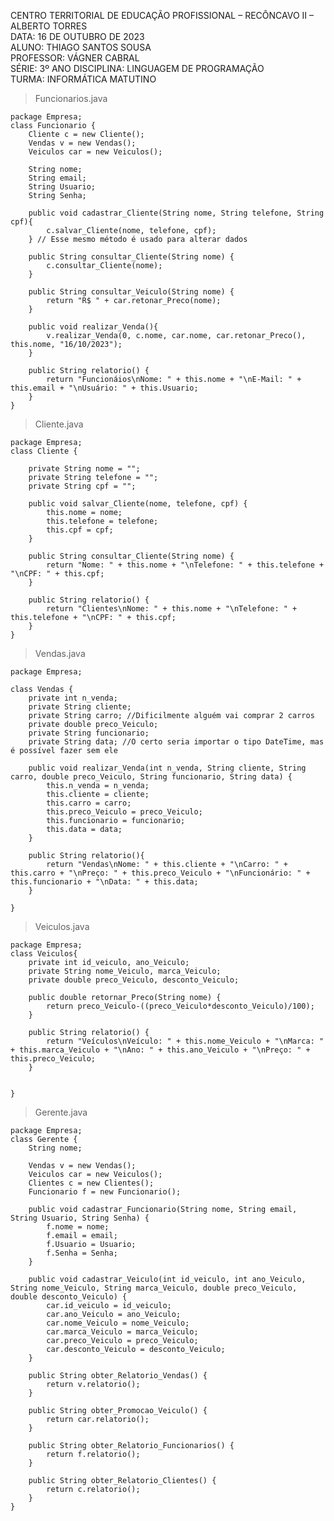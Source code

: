 CENTRO TERRITORIAL DE EDUCAÇÃO PROFISSIONAL – RECÔNCAVO II – ALBERTO TORRES<br>
DATA: 16 DE OUTUBRO DE 2023<br>
ALUNO: THIAGO SANTOS SOUSA<br>
PROFESSOR: VÁGNER CABRAL<br>SÉRIE: 3º ANO
DISCIPLINA: LINGUAGEM DE PROGRAMAÇÃO<br>	TURMA: INFORMÁTICA MATUTINO


> Funcionarios.java

    package Empresa;
    class Funcionario {
        Cliente c = new Cliente();
        Vendas v = new Vendas();
        Veiculos car = new Veiculos();
        
        String nome;
        String email;
        String Usuario;
        String Senha;

        public void cadastrar_Cliente(String nome, String telefone, String cpf){               
            c.salvar_Cliente(nome, telefone, cpf);
        } // Esse mesmo método é usado para alterar dados

        public String consultar_Cliente(String nome) {
            c.consultar_Cliente(nome);
        }

        public String consultar_Veiculo(String nome) {
            return "R$ " + car.retonar_Preco(nome);
        }

        public void realizar_Venda(){
            v.realizar_Venda(0, c.nome, car.nome, car.retonar_Preco(), this.nome, "16/10/2023");
        }    

        public String relatorio() {
            return "Funcionáios\nNome: " + this.nome + "\nE-Mail: " + this.email + "\nUsuário: " + this.Usuario;
        }
    }

> Cliente.java

    package Empresa;
    class Cliente { 

        private String nome = "";
        private String telefone = ""; 
        private String cpf = "";

        public void salvar_Cliente(nome, telefone, cpf) {
            this.nome = nome;
            this.telefone = telefone;
            this.cpf = cpf;
        }

        public String consultar_Cliente(String nome) {
            return "Nome: " + this.nome + "\nTelefone: " + this.telefone + "\nCPF: " + this.cpf;
        }

        public String relatorio() {
            return "Clientes\nNome: " + this.nome + "\nTelefone: " + this.telefone + "\nCPF: " + this.cpf;
        }
    }

> Vendas.java

    package Empresa;

    class Vendas {
        private int n_venda;
        private String cliente;
        private String carro; //Dificilmente alguém vai comprar 2 carros
        private double preco_Veiculo;
        private String funcionario;
        private String data; //O certo seria importar o tipo DateTime, mas é possível fazer sem ele

        public void realizar_Venda(int n_venda, String cliente, String carro, double preco_Veiculo, String funcionario, String data) {
            this.n_venda = n_venda;
            this.cliente = cliente;
            this.carro = carro;
            this.preco_Veiculo = preco_Veiculo;
            this.funcionario = funcionario;
            this.data = data;
        }

        public String relatorio(){        
            return "Vendas\nNome: " + this.cliente + "\nCarro: " + this.carro + "\nPreço: " + this.preco_Veiculo + "\nFuncionário: " + this.funcionario + "\nData: " + this.data;
        }

    }

> Veiculos.java

    package Empresa;
    class Veiculos{
        private int id_veiculo, ano_Veiculo;
        private String nome_Veiculo, marca_Veiculo;
        private double preco_Veiculo, desconto_Veiculo;

        public double retornar_Preco(String nome) {
            return preco_Veiculo-((preco_Veiculo*desconto_Veiculo)/100);
        }

        public String relatorio() {
            return "Veículos\nVeículo: " + this.nome_Veiculo + "\nMarca: " + this.marca_Veiculo + "\nAno: " + this.ano_Veiculo + "\nPreço: " + this.preco_Veiculo;
        }


    }

> Gerente.java

    package Empresa;
    class Gerente {    
        String nome;

        Vendas v = new Vendas();
        Veiculos car = new Veiculos();
        Clientes c = new Clientes();
        Funcionario f = new Funcionario();

        public void cadastrar_Funcionario(String nome, String email, String Usuario, String Senha) {
            f.nome = nome;
            f.email = email;
            f.Usuario = Usuario;
            f.Senha = Senha;
        }

        public void cadastrar_Veiculo(int id_veiculo, int ano_Veiculo, String nome_Veiculo, String marca_Veiculo, double preco_Veiculo, double desconto_Veiculo) {
            car.id_veiculo = id_veiculo;
            car.ano_Veiculo = ano_Veiculo;
            car.nome_Veiculo = nome_Veiculo;
            car.marca_Veiculo = marca_Veiculo;
            car.preco_Veiculo = preco_Veiculo;
            car.desconto_Veiculo = desconto_Veiculo;
        }

        public String obter_Relatorio_Vendas() {
            return v.relatorio();
        }    

        public String obter_Promocao_Veiculo() {
            return car.relatorio();
        }

        public String obter_Relatorio_Funcionarios() {
            return f.relatorio();        
        }

        public String obter_Relatorio_Clientes() {
            return c.relatorio();
        }
    }